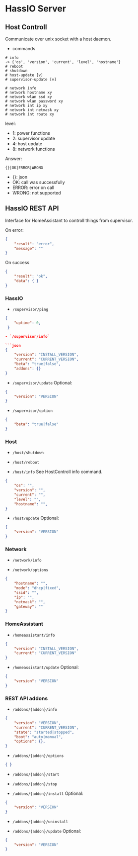 # HassIO Server

## Host Controll

Communicate over unix socket with a host daemon.

- commands
```
# info
-> {'os', 'version', 'current', 'level', 'hostname'}
# reboot
# shutdown
# host-update [v]
# supervisor-update [v]

# network info
# network hostname xy
# network wlan ssd xy
# network wlan password xy
# network int ip xy
# network int netmask xy
# network int route xy
```

level:
- 1: power functions
- 2: supervisor update
- 4: host update
- 8: network functions

Answer:
```
{}|OK|ERROR|WRONG
```

- {}: json
- OK: call was successfully
- ERROR: error on call
- WRONG: not supported

## HassIO REST API

Interface for HomeAssistant to controll things from supervisor.

On error:
```json
{
    "result": "error",
    "message": ""
}
```

On success
```json
{
    "result": "ok",
    "data": { }
}
```

### HassIO

- `/supervisor/ping`
```json
{
    "uptime": 0,
 }

- `/supervisor/info`

```json
{
    "version": "INSTALL_VERSION",
    "current": "CURRENT_VERSION",
    "beta": "true|false",
    "addons": {}
}
```

- `/supervisor/update`
Optional:
```json
{
    "version": "VERSION"
}
```

- `/supervisor/option`
```json
{
    "beta": "true|false"
}
```

### Host

- `/host/shutdown`

- `/host/reboot`

- `/host/info`
See HostControll info command.
```json
{
    "os": "",
    "version": "",
    "current": "",
    "level": "",
    "hostname": "",
}
```

- `/host/update`
Optional:
```json
{
    "version": "VERSION"
}
```

### Network

- `/network/info`

- `/network/options`
```json
{
    "hostname": "",
    "mode": "dhcp|fixed",
    "ssid": "",
    "ip": "",
    "netmask": "",
    "gateway": ""
}
```

### HomeAssistant

- `/homeassistant/info`

```json
{
    "version": "INSTALL_VERSION",
    "current": "CURRENT_VERSION"
}
```

- `/homeassistant/update`
Optional:
```json
{
    "version": "VERSION"
}
```

### REST API addons

- `/addons/{addon}/info`
```json
{
    "version": "VERSION",
    "current": "CURRENT_VERSION",
    "state": "started|stopped",
    "boot": "auto|manual",
    "options": {},
}
```

- `/addons/{addon}/options`
```json
{ }
```

- `/addons/{addon}/start`

- `/addons/{addon}/stop`

- `/addons/{addon}/install`
Optional:
```json
{
    "version": "VERSION"
}
```

- `/addons/{addon}/uninstall`

- `/addons/{addon}/update`
Optional:
```json
{
    "version": "VERSION"
}
```
